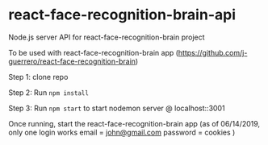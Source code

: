 # react-face-recognition-brain-api
Node.js server API for react-face-recognition-brain project

To be used with react-face-recognition-brain app (https://github.com/j-guerrero/react-face-recognition-brain)

Step 1: clone repo

Step 2: Run `npm install`

Step 3: Run `npm start` to start nodemon server @ localhost::3001


Once running, start the react-face-recognition-brain app
  (as of 06/14/2019, only one login works
        email = john@gmail.com
        password = cookies
  )
